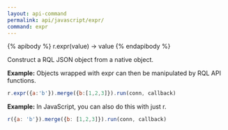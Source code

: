 ```yaml
---
layout: api-command 
permalink: api/javascript/expr/
command: expr
---
```


{% apibody %}
r.expr(value) → value
{% endapibody %}

Construct a RQL JSON object from a native object.

__Example:__ Objects wrapped with expr can then be manipulated by RQL API functions.

```js
r.expr({a:'b'}).merge({b:[1,2,3]}).run(conn, callback)
```


__Example:__ In JavaScript, you can also do this with just r.

```js
r({a: 'b'}).merge({b: [1,2,3]}).run(conn, callback)
```

